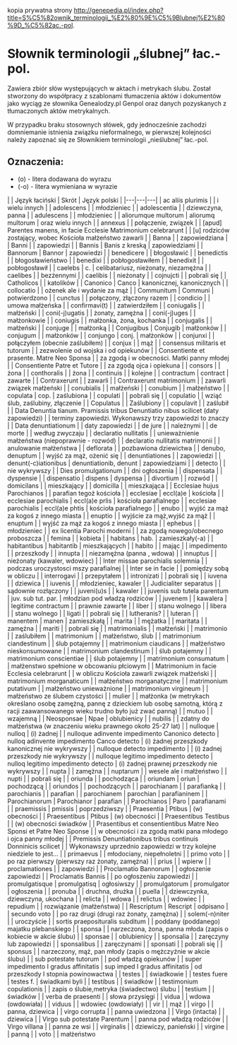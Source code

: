 kopia prywatna strony http://genepedia.pl/index.php?title=S%C5%82ownik_terminologii_%E2%80%9E%C5%9Blubnej%E2%80%9D_%C5%82ac.-pol.

# Słownik terminologii „ślubnej” łac.-pol.

Zawiera zbiór słów występujących w aktach i metrykach ślubu. Został stworzony do współpracy z szablonami tłumaczenia aktów i dokumentów jako wyciąg ze słownika Genealodzy.pl Genpol oraz danych pozyskanych z tłumaczonych aktów metrykalnych.

W przypadku braku stosownych słówek, gdy jednocześnie zachodzi domniemanie istnienia związku nieformalnego, w pierwszej kolejności należy zapoznać się ze Słownikiem terminologii „nieślubnej” łac.-pol.

## Oznaczenia:
+ (o) - litera dodawana do wyrazu
+ (-o) - litera wymieniana w wyrazie

 |
| Język łaciński | Skrót | Język polski |
|---|---|---|
| ac aliis plurimis |  | i wielu innych |
| adolescens |  | młodzieniec |
| adolescentia |  | dziewczyna, panna |
| adulescens |  | młodzieniec |
| aliorumque multorum | aliorumq multorum | oraz wielu innych |
| annexus |  | połączenie, związek |
| [apud] Parentes manens, in facie Ecclesie Matrimonium celebrarunt |  | [u] rodziców zostający, wobec Kościoła małżeństwo zawarli |
| Banna |  | zapowiedziana |
| Banni |  | zapowiedzi |
| Bannis | Banis z kreską | zapowiedziami |
| Bannorum | Bannor | zapowiedzi |
| benedicere |  | błogosławić |
| benedictis |  | błogosławieństwo |
| benedixi |  | pobłogosławiłem |
| benedixit |  | pobłogosławił |
| caelebs | c. | celibatariusz, nieżonaty, niezamężna |
| caelibes |  | bezżennymi |
| caelibis |  | nieżonaty |
| cojnujcti |  | pobrali się |
| Catholicos |  | katolików |
| Canonico | Canco | kanonicznej, kanonicznych |
| collocatio |  | ożenek ale i wydanie za mąż |
| Communitum | Communi | potwierdzono |
| cunctus |  | połączony, złączony razem |
| condicio |  | umowa małżeńska |
| confirmavi(t) |  | zatwierdziłem |
| coniugalis |  | małżeński |
| coni(-j)ugatis |  | żonaty, zamężna |
| coni(-j)uges |  | małżonkowie |
| coniugis |  | małżonka, żona, kochanka |
| conjugalis |  | małżeński |
| conjuge |  | małżonką |
| Conjugibus | Conjugib | małżonków |
| conjugum |  | małżonków |
| conjungo | conj. | małżonków |
| conjunxi |  | połączyłem (obecnie zaślubiłem) |
| conjux |  | mąż |
| consensus militaris et tutorum |  | zezwolenie od wojska i od opiekunów |
| Consentiente et prasente. Matre Neo Sponsa |  | za zgodą i w obecności. Matki panny młodej |
| Consentiente Patre et Tutore |  | za zgodą ojca i opiekuna |
| consors |  | żona |
| conthoralis |  | żona |
| continuis |  | kolejne |
| contractum | contract | zawarte |
| Contraxerunt |  | zawarli |
| Contraxerunt matrimonium |  | zawarli związek małżeński |
| conubialis |  | małżeński |
| conubium |  | małżeństwo |
| copulata | cop. | zaślubiona |
| copulati |  | pobrali się |
| copulatio |  | wziąć ślub, zaślubiny, złączenie |
| Copulatus |  | Zaślubiony |
| copulavit |  | zaślubił |
| Data Denuntia tianum. Pramissis tribus Denuntiatio nibus scilicet (daty zapowiedzi) |  | terminy zapowiedzi. Wykonawszy trzy zapowiedzi to znaczy |
| Data denuntiationum |  | daty zapowiedzi |
| de jure |  | należnymi |
| de morte |  | według zwyczaju |
| declaratio nullitatis |  | unieważnienie małżeństwa (niepoprawnie - rozwód) |
| declaratio nullitatis matrimonii |  | anulowanie małżeństwa |
| deflorata |  | pozbawiona dziewictwa |
| denubo, denuptum |  | wyjść za mąż, ożenić się |
| denuntiationes |  | zapowiedzi |
| denunt(-c)iationibus | denuntiationib, denunt | zapowiedziami |
| detecto |  | nie wykrywszy |
| Dies promulgationum |  | dni ogłoszenia |
| dispensata |  | dyspensie |
| dispensatio | dispens | dyspensa |
| divortium |  | rozwód |
| domicilans |  | mieszkający |
| domicilla |  | mieszkająca |
| Ecclesiae hujus Parochianos |  | parafian tegoż kościoła |
| ecclesiae | eccl(a)e | kościoła |
| ecclesiae parochialis | eccl(a)e prlis | kościoła parafialnego |
| ecclesiae parochialis | eccl(a)e phtis | kościoła parafialnego |
| enubo |  | wyjść za mąż za kogoś z innego miasta |
| enuptio |  | wyjście za mąż,wyjść za mąż |
| enuptum |  | wyjść za mąż za kogoś z innego miasta |
| ephebus |  | młodzieniec |
| ex licentia Parochi moderni |  | za zgodą nowego/obecnego proboszcza |
| femina |  | kobieta |
| habitans | hab. | zamieszkały(-a) |
| habitantibus | habitantib | mieszkających |
| habito |  | mając |
| impedimento |  | przeszkody |
| innupta |  | niezamężna (panna , wdowa) |
| innuptus |  | nieżonaty (kawaler, wdowiec) |
| Inter missae parochialis solemnia |  | podczas uroczystosci mszy parafialnej |
| Inter se in facie |  | pomiędzy sobą w obliczu |
| interrogavi |  | przepytałem |
| intronizati |  | pobrali się |
| iuvena |  | dziewica |
| iuvenis |  | młodzieniec, kawaler |
| Judicialiter separatus |  | sądownie rozłączony |
| juveni(u)s |  | kawaler |
| juvenis sub tutela parentum | juv. sub tut. par. | młodzian pod władzą rodziców |
| juvenem |  | kawalera |
| legitime contractum |  | prawnie zawarte |
| liber |  | stanu wolnego |
| libera |  | stanu wolnego |
| ligati |  | pobrali się |
| lutheranis? |  | luteran |
| manentem | manen | zamieszkałą |
| marita |  | mężatka |
| maritata |  | zamężna |
| mariti |  | pobrali się |
| matrimonialis |  | małżeński |
| matrimonio |  | zaślubiłem |
| matrimonium |  | małżeństwo, ślub |
| matrimonium ciandestinum |  | ślub potajemny |
| matrimonium ciaudicans |  | małżeństwo nieskonsumowane |
| matrimonium clandestinum |  | ślub potajemny |
| matrimonium conscientiae |  | ślub potajemny |
| matrimonium consumatum |  | małżenstwo spełnione w obcowaniu płciowym |
| Matrimonium in facie Ecclesia celebrarunt |  | w obliczu Kościoła zawarli związek małżeński |
| matrimonium morganaticum |  | małżeństwo morganatyczne |
| matrimonium putativum |  | małżeństwo unieważnione |
| matrimonium virgineum |  | małżeństwo ze ślubem czystości |
| mulier |  | małżonka (w metrykach określano osobę zamężną, pannę z dzieckiem lub osobę samotną, którą z racji zaawansowanego wieku trudno było już zwać panną) |
| mutuo |  | wzajemną |
| Neosponsae | Npae | oblubienicy |
| nubilis |  | zdatny do małżeństwa (w znaczeniu wieku prawnego około 25-27 lat) |
| nulloque | nulloq | (i) żadnej |
| nulloque adinvente impedimento Canonico detecto | nulloq adinvente impedimento Canco detecto | (i) żadnej przeszkody kanonicznej nie wykrywszy |
| nulloque detecto impedimento |  | (i) żadnej przeszkody nie wykrywszy |
| nulloque legitimo impedimento detecto | nulloq legitimo impedimento detecto | (i) żadnej prawnej przeszkody nie wykrywszy |
| nupta |  | zamężna |
| nuptarum |  | wesele ale i małżeństwo |
| nupti |  | pobrali się |
| oriunda |  | pochodząca |
| oriundam | oriun | pochodzącą |
| oriundos |  | pochodzących |
| parochianam |  | parafianką |
| parochianis |  | parafian |
| parochianem | parochian | parafianinem |
| Parochianorum | Parochianor | parafian |
| Parochianos | Paro | parafianami |
| praemissis | pmissis | poprzedziwszy |
| Praesentia | Ptibus | (w) obecności |
| Praesentibus | Ptibus | (w) obecności |
| Praesentibus Testibus |  | (w) obecności świadków |
| Prasentibus et consentientibus Matre Neo Sponsi et Patre Neo Sponse |  | w obecności i za zgodą matki pana młodego i ojca panny młodej |
| Premissis Denuntiationibus tribus continuis Donninicis scilicet |  | Wykonawszy uprzednio zapowiedzi w trzy kolejne niedziele to jest... |
| primaevus |  | młodociany, niepełnoletni |
| primo voto |  | po raz pierwszy (pierwszy raz żonaty, zamężna) |
| prius |  | wpierw |
| proclamationes |  | zapowiedzi |
| Proclamatio Bannorum |  | ogłoszenie zapowiedzi |
| Proclamatis Bannis |  | po ogłoszeniu zapowiedzi |
| promulgatisque | promulgatisq | ogłosiwszy |
| promulgatorum | promulgator | ogłoszenia |
| pronuba |  | druchna, drużka |
| puella |  | dziewczynka, dziewczyna, ukochana |
| relicta |  | wdowa |
| relictus |  | wdowiec |
| repudium |  | rozwiązanie (małżeństwa) |
| Rescriptum | Rescript | odpisano |
| secundo voto |  | po raz drugi (drugi raz żonaty, zamężna) |
| solem(-n)niter |  | uroczyście |
| sortis praeposituralis subditum |  | poddany (poddanego) majatku plebanskiego |
| sponsa |  | narzeczona, żona, panna młoda (zapis o kobiecie w akcie ślubu) |
| sponsae |  | oblubienicy |
| sponsalia |  | zaręczyny lub zapowiedzi |
| sponsalibus |  | zaręczynami |
| sponsati |  | pobrali się |
| sponsus |  | narzeczony, mąż, pan młody (zapis o mężczyźnie w akcie ślubu) |
| sub potestate tutorum |  | pod władzą opiekunów |
| super impedimento I gradus affinitatis | sup imped I gradus affinitatis | od przeszkody I stopnia powinowactwa |
| testes |  | świadkowie |
| testes fuere | testes f. | świadkami byli |
| testibus |  | świadków |
| testimonium copulationis |  | zapis o ślubie,metryka (świadectwo) ślubu |
| testium |  | świadków |
| verba de praesenti |  | słowa przysięgi |
| vidua |  | wdowa (owdowiała) |
| viduus |  | wdowiec (owdowiały) |
| vir |  | mąż |
| virgo |  | panna, dziewica |
| virgo corrupta |  | panna uwiedzona |
| Virgo (intacta) |  | dziewica |
| Virgo sub potestate Parentum |  | panna pod władzą rodziców |
| Virgo villana |  | panna ze wsi |
| virginalis |  | dziewiczy, panieński |
| virgine |  | panną |
| voto |  | małżeństwo